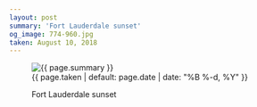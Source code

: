 ```yaml
---
layout: post
summary: 'Fort Lauderdale sunset'
og_image: 774-960.jpg
taken: August 10, 2018
---
```


<figure class="post">
<img alt="{{ page.summary }}" sizes="(min-width: 700px) 50vw, calc(100vw - 2rem)" src="{{ site.assets_url }}/774-480.jpg" srcset="{{ site.assets_url }}/774-240.jpg 240w, {{ site.assets_url }}/774-480.jpg 480w, {{ site.assets_url }}/774-720.jpg 720w, {{ site.assets_url }}/774-960.jpg 960w"/>
<figcaption>
<time>{{ page.taken | default: page.date | date: "%B %-d, %Y" }}</time>
<p>Fort Lauderdale sunset</p>
</figcaption>
</figure>
